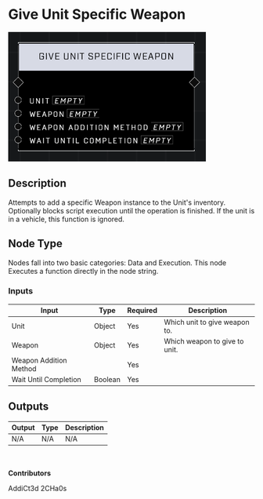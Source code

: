 # Give Unit Specific Weapon
![](../../../.gitbook/assets/give-unit-specific-weapon.png)
## Description
Attempts to add a specific Weapon instance to the Unit's inventory. Optionally blocks script execution until the operation is finished. If the unit is in a vehicle, this function is ignored.

## Node Type
Nodes fall into two basic categories: Data and Execution. This node Executes a function directly in the node string.

### Inputs
| Input | Type | Required | Description |
|------------------|------------------|----------|--------------------------------------------------------------|
| Unit | Object | Yes | Which unit to give weapon to. |
| Weapon | Object | Yes | Which weapon to give to unit. |
| Weapon Addition Method | | Yes | |
| Wait Until Completion | Boolean | Yes | |

## Outputs
| Output | Type | Description |
|------------------|------------------|--------------------------------------------------------------|
| N/A | N/A | N/A |


\
\
**Contributors**

AddiCt3d 2CHa0s
